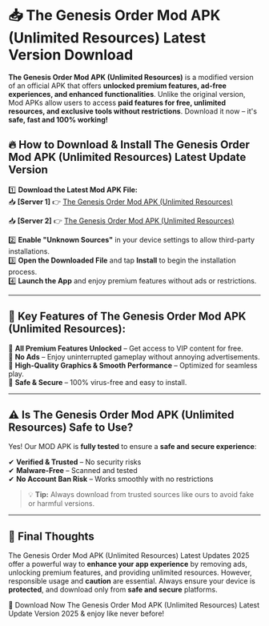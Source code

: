 # 📥 The Genesis Order Mod APK (Unlimited Resources) Latest Version Download

**The Genesis Order Mod APK (Unlimited Resources)** is a modified version of an official APK that offers **unlocked premium features, ad-free experiences, and enhanced functionalities**. Unlike the original version, Mod APKs allow users to access **paid features for free, unlimited resources, and exclusive tools without restrictions**. Download it now – it's **safe, fast and 100% working!**

## 🔥 **How to Download & Install The Genesis Order Mod APK (Unlimited Resources) Latest Update Version**

1️⃣ **Download the Latest Mod APK File:**  
📥 **[Server 1]** 👉 [The Genesis Order Mod APK (Unlimited Resources)](https://hapymods.com?title=The+Genesis+Order+Mod+APK+(Unlimited+Resources))

📥 **[Server 2]** 👉 [The Genesis Order Mod APK (Unlimited Resources)](https://hapymods.com?title=The+Genesis+Order+Mod+APK+(Unlimited+Resources))

2️⃣ **Enable "Unknown Sources"** in your device settings to allow third-party installations.  
3️⃣ **Open the Downloaded File** and tap **Install** to begin the installation process.  
4️⃣ **Launch the App** and enjoy premium features without ads or restrictions.

---

## 🌟 **Key Features of The Genesis Order Mod APK (Unlimited Resources):**
 
🔽 **All Premium Features Unlocked** – Get access to VIP content for free.  
🔽 **No Ads** – Enjoy uninterrupted gameplay without annoying advertisements.  
🔽 **High-Quality Graphics & Smooth Performance** – Optimized for seamless play.  
🔽 **Safe & Secure** – 100% virus-free and easy to install.  

---

## ⚠️ **Is The Genesis Order Mod APK (Unlimited Resources) Safe to Use?**

Yes! Our MOD APK is **fully tested** to ensure a **safe and secure experience**:

✔ **Verified & Trusted** – No security risks  
✔ **Malware-Free** – Scanned and tested  
✔ **No Account Ban Risk** – Works smoothly with no restrictions

> 💡 **Tip:** Always download from trusted sources like ours to avoid fake or harmful versions.

---

## 📌 **Final Thoughts**
 
The Genesis Order Mod APK (Unlimited Resources) Latest Updates 2025 offer a powerful way to **enhance your app experience** by removing ads, unlocking premium features, and providing unlimited resources. However, responsible usage and **caution** are essential. Always ensure your device is **protected**, and download only from **safe and secure** platforms.  

🔽 Download Now The Genesis Order Mod APK (Unlimited Resources) Latest Update Version 2025 & enjoy like never before!